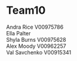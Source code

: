 # Team10

Andra Rice V00975786\
Ella Palter\
Shyla Burns V00975628\
Alex Moody V00962257\
Val Savchenko V00915341
